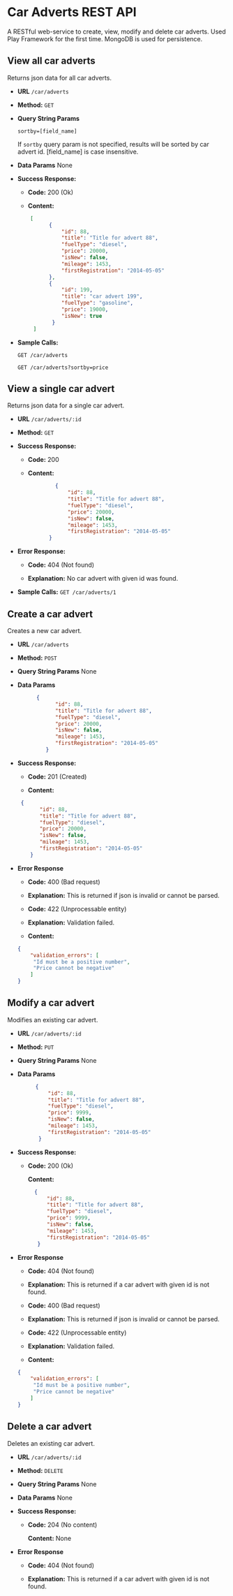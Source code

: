# Car Adverts REST API
A RESTful web-service to create, view, modify and delete car adverts. Used Play Framework for the first time. MongoDB is used for persistence.

**View all car adverts**
----
  Returns json data for all car adverts.

* **URL**
  `/car/adverts`

* **Method:**
  `GET`
  
*  **Query String Params**
   
   `sortby=[field_name]`

   If `sortby` query param is not specified, results will be sorted by car advert id. [field_name] is case insensitive.
* **Data Params**
    None

* **Success Response:**
 
  * **Code:** 200 (Ok)
  
   * **Content:** 
    ```json
    	[
		      {
			      "id": 88,
			      "title": "Title for advert 88",
			      "fuelType": "diesel",
			      "price": 20000,
			      "isNew": false,
			      "mileage": 1453,
			      "firstRegistration": "2014-05-05"
		      },
		      {
			      "id": 199,
			      "title": "car advert 199",
			      "fuelType": "gasoline",
			      "price": 19000,
			      "isNew": true
		       }
		 ]
	```

* **Sample Calls:**

  `GET /car/adverts`
  
  `GET /car/adverts?sortby=price`

**View a single car advert**
----
  Returns json data for a single car advert.

* **URL**
  `/car/adverts/:id`

* **Method:**
  `GET`
  
* **Success Response:**
  * **Code:** 200 
  
  * **Content:** 
  ```json
		      {
			      "id": 88,
			      "title": "Title for advert 88",
			      "fuelType": "diesel",
			      "price": 20000,
			      "isNew": false,
			      "mileage": 1453,
			      "firstRegistration": "2014-05-05"
		   	}
    ```
		   
* **Error Response:**
  * **Code:** 404 (Not found)
  
  *  **Explanation:** No car advert with given id was found.

* **Sample Calls:**
 `GET /car/adverts/1`

 **Create a car advert**
----
  Creates a new car advert.

* **URL**
  `/car/adverts`

* **Method:**
  `POST`
  
*  **Query String Params**
   None

* **Data Params**

  ```json
  		{
		      "id": 88,
		      "title": "Title for advert 88",
		      "fuelType": "diesel",
		      "price": 20000,
		      "isNew": false,
		      "mileage": 1453,
		      "firstRegistration": "2014-05-05"
		   }
   ```

* **Success Response:**
 
  * **Code:** 201 (Created)
  
   * **Content:** 

   ```json
   	{
          "id": 88,
          "title": "Title for advert 88",
          "fuelType": "diesel",
          "price": 20000,
          "isNew": false,
          "mileage": 1453,
          "firstRegistration": "2014-05-05"
       }
   ```

* **Error Response**

  * **Code:** 400 (Bad request)
  
  * **Explanation:** This is returned if json is invalid or cannot be parsed.

  * **Code:** 422 (Unprocessable entity)
  
  * **Explanation:** Validation failed.
  
  * **Content:**
  ```json
  {
	  "validation_errors": [
	   "Id must be a positive number",
	   "Price cannot be negative"
	  ]
  }
  ```

 **Modify a car advert**
----
  Modifies an existing car advert.

* **URL**
  `/car/adverts/:id`

* **Method:**
  `PUT`
  
*  **Query String Params**
   None

* **Data Params**
 
 ```json
		  {
		      "id": 88,
		      "title": "Title for advert 88",
		      "fuelType": "diesel",
		      "price": 9999,
		      "isNew": false,
		      "mileage": 1453,
		      "firstRegistration": "2014-05-05"
		   }
 ```

* **Success Response:**
 
  * **Code:** 200 (Ok)
  
    **Content:** 

    ```json
      {
          "id": 88,
          "title": "Title for advert 88",
          "fuelType": "diesel",
          "price": 9999,
          "isNew": false,
          "mileage": 1453,
          "firstRegistration": "2014-05-05"
       }
    ```

* **Error Response**

  * **Code:** 404 (Not found)
  
  * **Explanation:** This is returned if a car advert with given id is not found.

  * **Code:** 400 (Bad request)
  
  * **Explanation:** This is returned if json is invalid or cannot be parsed.

  * **Code:** 422 (Unprocessable entity)
  
  * **Explanation:** Validation failed.
  
  * **Content:**
  ```json
  {
	  "validation_errors": [
	   "Id must be a positive number",
	   "Price cannot be negative"
	  ]
  }
  ```

 **Delete a car advert**
----
  Deletes an existing car advert.

* **URL**
  `/car/adverts/:id`

* **Method:**
  `DELETE`
  
*  **Query String Params**
   None

* **Data Params**
None

* **Success Response:**
 
  * **Code:** 204 (No content)
  
    **Content:** None

* **Error Response**

  * **Code:** 404 (Not found)
  
  * **Explanation:** This is returned if a car advert with given id is not found.

